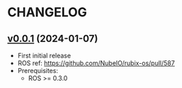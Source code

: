 # CHANGELOG

## [v0.0.1](https://github.com/NubeIO/module-core-postgres/tree/v0.0.1) (2024-01-07)

- First initial release
- ROS ref: https://github.com/NubeIO/rubix-os/pull/587
- Prerequisites:
    - ROS >= 0.3.0

